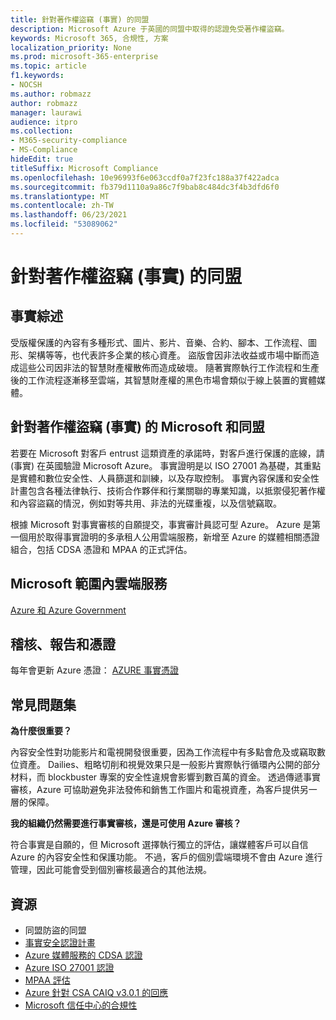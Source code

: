 ```yaml
---
title: 針對著作權盜竊 (事實) 的同盟
description: Microsoft Azure 于英國的同盟中取得的認證免受著作權盜竊。
keywords: Microsoft 365, 合規性, 方案
localization_priority: None
ms.prod: microsoft-365-enterprise
ms.topic: article
f1.keywords:
- NOCSH
ms.author: robmazz
author: robmazz
manager: laurawi
audience: itpro
ms.collection:
- M365-security-compliance
- MS-Compliance
hideEdit: true
titleSuffix: Microsoft Compliance
ms.openlocfilehash: 10e96993f6e063ccdf0a7f23fc188a37f422adca
ms.sourcegitcommit: fb379d1110a9a86c7f9bab8c484dc3f4b3dfd6f0
ms.translationtype: MT
ms.contentlocale: zh-TW
ms.lasthandoff: 06/23/2021
ms.locfileid: "53089062"
---
```

# <a name="federation-against-copyright-theft-fact"></a>針對著作權盜竊 (事實) 的同盟

## <a name="fact-overview"></a>事實綜述

受版權保護的內容有多種形式、圖片、影片、音樂、合約、腳本、工作流程、圖形、架構等等，也代表許多企業的核心資產。 盜版會因非法收益或市場中斷而造成這些公司因非法的智慧財產權散佈而造成破壞。 隨著實際執行工作流程和生產後的工作流程逐漸移至雲端，其智慧財產權的黑色市場會類似于線上裝置的實體媒體。

## <a name="microsoft-and-federation-against-copyright-theft-fact"></a>針對著作權盜竊 (事實) 的 Microsoft 和同盟

若要在 Microsoft 對客戶 entrust 這類資產的承諾時，對客戶進行保護的底線，請 (事實) 在英國驗證 Microsoft Azure。 事實證明是以 ISO 27001 為基礎，其重點是實體和數位安全性、人員篩選和訓練，以及存取控制。 事實內容保護和安全性計畫包含各種法律執行、技術合作夥伴和行業關聯的專業知識，以抵禦侵犯著作權和內容盜竊的情況，例如對等共用、非法的光碟重複，以及信號竊取。

根據 Microsoft 對事實審核的自願提交，事實審計員認可型 Azure。 Azure 是第一個用於取得事實證明的多承租人公用雲端服務，新增至 Azure 的媒體相關憑證組合，包括 CDSA 憑證和 MPAA 的正式評估。

## <a name="microsoft-in-scope-cloud-services"></a>Microsoft 範圍內雲端服務

[Azure 和 Azure Government](https://aka.ms/AzureCompliance)

## <a name="audits-reports-and-certificates"></a>稽核、報告和憑證

每年會更新 Azure 憑證： [AZURE 事實憑證](https://aka.ms/azurefactcert)

## <a name="frequently-asked-questions"></a>常見問題集

**為什麼很重要？**

內容安全性對功能影片和電視開發很重要，因為工作流程中有多點會危及或竊取數位資產。 Dailies、粗略切削和視覺效果只是一般影片實際執行循環內公開的部分材料，而 blockbuster 專案的安全性違規會影響到數百萬的資金。 透過傳遞事實審核，Azure 可協助避免非法發佈和銷售工作圖片和電視資產，為客戶提供另一層的保障。

**我的組織仍然需要進行事實審核，還是可使用 Azure 審核？**

符合事實是自願的，但 Microsoft 選擇執行獨立的評估，讓媒體客戶可以自信 Azure 的內容安全性和保護功能。 不過，客戶的個別雲端環境不會由 Azure 進行管理，因此可能會受到個別審核最適合的其他法規。

## <a name="resources"></a>資源

- 同盟防盜的同盟
- [事實安全認證計畫](https://go.microsoft.com/fwlink/?linkid=2099508)
- [Azure 媒體服務的 CDSA 認證](https://aka.ms/cdsa-cert)
- [Azure ISO 27001 認證](https://aka.ms/Azure-BSI-Cert)
- [MPAA 評估](offering-mpaa.md)
- [Azure 針對 CSA CAIQ v3.0.1 的回應](https://aka.ms/csacaiqresponses)
- [Microsoft 信任中心的合規性](https://www.microsoft.com/trust-center/compliance/compliance-overview)

